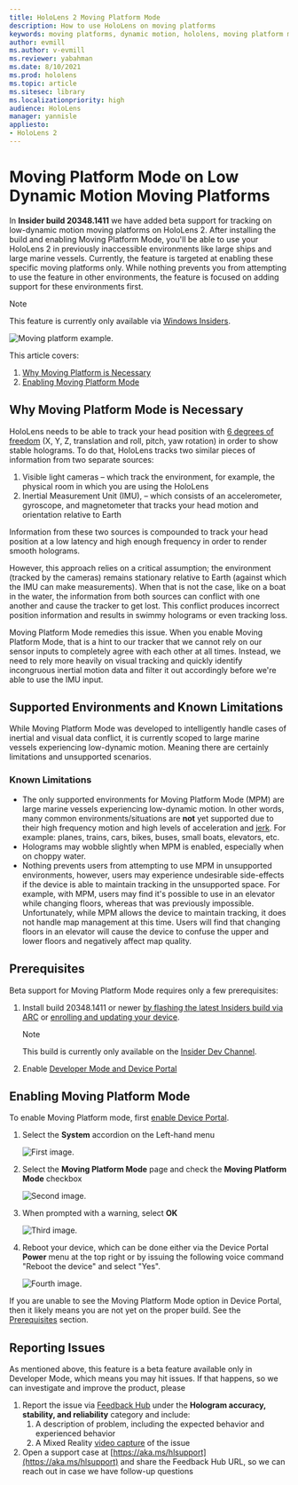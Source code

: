 ```yaml
---
title: HoloLens 2 Moving Platform Mode
description: How to use HoloLens on moving platforms
keywords: moving platforms, dynamic motion, hololens, moving platform mode
author: evmill
ms.author: v-evmill
ms.reviewer: yabahman
ms.date: 8/10/2021
ms.prod: hololens
ms.topic: article
ms.sitesec: library
ms.localizationpriority: high
audience: HoloLens
manager: yannisle
appliesto:
- HoloLens 2
---
```


# Moving Platform Mode on Low Dynamic Motion Moving Platforms

In **Insider build 20348.1411** we have added beta support for tracking on low-dynamic motion moving platforms on HoloLens 2. After installing the build and enabling Moving Platform Mode, you'll be able to use your HoloLens 2 in previously inaccessible environments like large ships and large marine vessels. Currently, the feature is targeted at enabling these specific moving platforms only. While nothing prevents you from attempting to use the feature in other environments, the feature is focused on adding support for these environments first.

> [!NOTE]
> This feature is currently only available via [Windows Insiders](hololens-insider.md).

![Moving platform example.](./images/mpm-compare.gif)

This article covers:

1. [Why Moving Platform is Necessary](#why-moving-platform-mode-is-necessary)
1. [Enabling Moving Platform Mode](#enabling-moving-platform-mode)

## Why Moving Platform Mode is Necessary

HoloLens needs to be able to track your head position with [6 degrees of freedom](https://en.wikipedia.org/wiki/Six_degrees_of_freedom) (X, Y, Z, translation and roll, pitch, yaw rotation) in order to show stable holograms. To do that, HoloLens tracks two similar pieces of information from two separate sources:

1. Visible light cameras – which track the environment, for example, the physical room in which you are using the HoloLens
1. Inertial Measurement Unit (IMU), – which consists of an accelerometer, gyroscope, and magnetometer that tracks your head motion and orientation relative to Earth

Information from these two sources is compounded to track your head position at a low latency and high enough frequency in order to render smooth holograms.

However, this approach relies on a critical assumption; the environment (tracked by the cameras) remains stationary relative to Earth (against which the IMU can make measurements). When that is not the case, like on a boat in the water, the information from both sources can conflict with one another and cause the tracker to get lost. This conflict produces incorrect position information and results in swimmy holograms or even tracking loss.

Moving Platform Mode remedies this issue. When you enable Moving Platform Mode, that is a hint to our tracker that we cannot rely on our sensor inputs to completely agree with each other at all times. Instead, we need to rely more heavily on visual tracking and quickly identify incongruous inertial motion data and filter it out accordingly before we're able to use the IMU input.

## Supported Environments and Known Limitations

While Moving Platform Mode was developed to intelligently handle cases of inertial and visual data conflict, it is currently scoped to large marine vessels experiencing low-dynamic motion. Meaning there are certainly limitations and unsupported scenarios.

### Known Limitations

- The only supported environments for Moving Platform Mode (MPM) are large marine vessels experiencing low-dynamic motion. In other words, many common environments/situations are **not** yet supported due to their high frequency motion and high levels of acceleration and [jerk](https://en.wikipedia.org/wiki/Jerk_(physics)). For example: planes, trains, cars, bikes, buses, small boats, elevators, etc.
- Holograms may wobble slightly when MPM is enabled, especially when on choppy water.
- Nothing prevents users from attempting to use MPM in unsupported environments, however, users may experience undesirable side-effects if the device is able to maintain tracking in the unsupported space. For example, with MPM, users may find it's possible to use in an elevator while changing floors, whereas that was previously impossible. Unfortunately, while MPM allows the device to maintain tracking, it does not handle map management at this time. Users will find that changing floors in an elevator will cause the device to confuse the upper and lower floors and negatively affect map quality.

## Prerequisites

Beta support for Moving Platform Mode requires only a few prerequisites:

1. Install build 20348.1411 or newer [by flashing the latest Insiders build via ARC](hololens-insider.md#ffu-download-and-flash-directions) or [enrolling and updating your device](hololens-insider.md#start-receiving-insider-builds).

   > [!NOTE]
   > This build is currently only available on the [Insider Dev Channel](hololens-insider.md#start-receiving-insider-builds).

2. Enable [Developer Mode and Device Portal](/mixed-reality/develop/platform-capabilities-and-apis/using-the-windows-device-portal)

## Enabling Moving Platform Mode

To enable Moving Platform mode, first [enable Device Portal](/windows/mixed-reality/develop/platform-capabilities-and-apis/using-the-windows-device-portal).

1. Select the **System** accordion on the Left-hand menu

   ![First image.](.\images\mpm-01.png)

2. Select the **Moving Platform Mode** page and check the **Moving Platform Mode** checkbox

    ![Second image.](.\images\mpm-02.png)

3. When prompted with a warning, select **OK**

   ![Third image.](.\images\mpm-03.png)

4. Reboot your device, which can be done either via the Device Portal **Power** menu at the top right or by issuing the following voice command &quot;Reboot the device&quot; and select &quot;Yes&quot;.

   ![Fourth image.](.\images\mpm-04.png)

If you are unable to see the Moving Platform Mode option in Device Portal, then it likely means you are not yet on the proper build. See the [Prerequisites](#prerequisites) section.

## Reporting Issues

As mentioned above, this feature is a beta feature available only in Developer Mode, which means you may hit issues. If that happens, so we can investigate and improve the product, please

1. Report the issue via [Feedback Hub](hololens-feedback.md) under the **Hologram accuracy, stability, and reliability** category and include:
    1. A description of problem, including the expected behavior and experienced behavior
    1. A Mixed Reality [video capture](holographic-photos-and-videos.md#capture-a-mixed-reality-video) of the issue
2.	Open a support case at [https://aka.ms/hlsupport](https://aka.ms/hlsupport) and share the Feedback Hub URL, so we can reach out in case we have follow-up questions